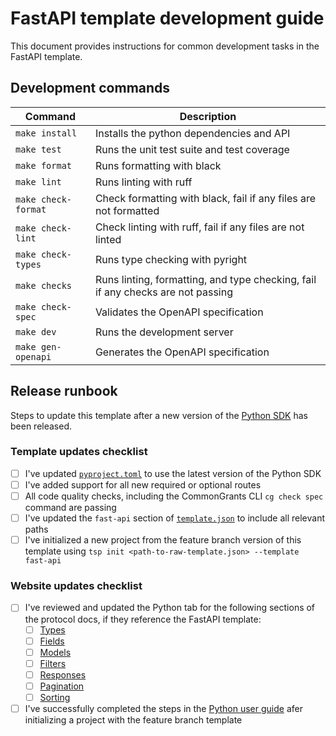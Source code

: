 # FastAPI template development guide

This document provides instructions for common development tasks in the FastAPI template.

## Development commands

| Command             | Description                                                                     |
| ------------------- | ------------------------------------------------------------------------------- |
| `make install`      | Installs the python dependencies and API                                        |
| `make test`         | Runs the unit test suite and test coverage                                      |
| `make format`       | Runs formatting with black                                                      |
| `make lint`         | Runs linting with ruff                                                          |
| `make check-format` | Check formatting with black, fail if any files are not formatted                |
| `make check-lint`   | Check linting with ruff, fail if any files are not linted                       |
| `make check-types`  | Runs type checking with pyright                                                 |
| `make checks`       | Runs linting, formatting, and type checking, fail if any checks are not passing |
| `make check-spec`   | Validates the OpenAPI specification                                             |
| `make dev`          | Runs the development server                                                     |
| `make gen-openapi`  | Generates the OpenAPI specification                                             |

## Release runbook

Steps to update this template after a new version of the [Python SDK](../../lib/python-sdk/README.md) has been released.

### Template updates checklist

- [ ] I've updated [`pyproject.toml`](pyproject.toml) to use the latest version of the Python SDK
- [ ] I've added support for all new required or optional routes
- [ ] All code quality checks, including the CommonGrants CLI `cg check spec` command are passing
- [ ] I've updated the `fast-api` section of [`template.json`](../template.json) to include all relevant paths
- [ ] I've initialized a new project from the feature branch version of this template using `tsp init <path-to-raw-template.json> --template fast-api`

### Website updates checklist

- [ ] I've reviewed and updated the Python tab for the following sections of the protocol docs, if they reference the FastAPI template:
  - [ ] [Types](../../website/src/content/docs/protocol/types/)
  - [ ] [Fields](../../website/src/content/docs/protocol/fields/)
  - [ ] [Models](../../website/src/content/docs/protocol/models/)
  - [ ] [Filters](../../website/src/content/docs/protocol/filters/)
  - [ ] [Responses](../../website/src/content/docs/protocol/responses/)
  - [ ] [Pagination](../../website/src/content/docs/protocol/pagination.mdx)
  - [ ] [Sorting](../../website/src/content/docs/protocol/sorting.mdx)
- [ ] I've successfully completed the steps in the [Python user guide](../../website/src/content/docs/guides/using-python.mdx) afer initializing a project with the feature branch template
